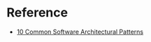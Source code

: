 # Reference
* [10 Common Software Architectural Patterns](https://towardsdatascience.com/10-common-software-architectural-patterns-in-a-nutshell-a0b47a1e9013)
